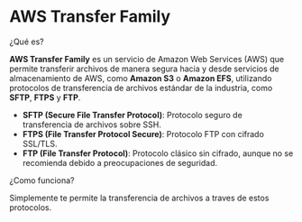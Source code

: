 # AWS Transfer Family

¿Qué es?

**AWS Transfer Family** es un servicio de Amazon Web Services (AWS) que permite transferir archivos de manera segura hacia y desde servicios de almacenamiento de AWS, como **Amazon S3** o **Amazon EFS**, utilizando protocolos de transferencia de archivos estándar de la industria, como **SFTP**, **FTPS** y **FTP**.

- **SFTP (Secure File Transfer Protocol)**: Protocolo seguro de transferencia de archivos sobre SSH.
- **FTPS (File Transfer Protocol Secure)**: Protocolo FTP con cifrado SSL/TLS.
- **FTP (File Transfer Protocol)**: Protocolo clásico sin cifrado, aunque no se recomienda debido a preocupaciones de seguridad.

¿Como funciona?

Simplemente te permite la transferencia de archivos a traves de estos protocolos.